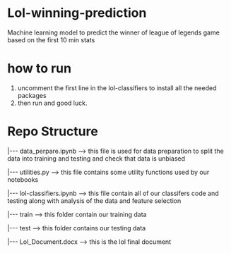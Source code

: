 # Lol-winning-prediction
Machine learning model to predict the winner of league of legends game based on the first 10 min stats

# how to run
1. uncomment the first line in the lol-classifiers to install all the needed packages
2. then run and good luck.

# Repo Structure
|--- data_perpare.ipynb --> this file is used for data preparation to split the data into training and testing and check that data is unbiased

|--- utilities.py --> this file contains some utility functions used by our notebooks

|--- lol-classifiers.ipynb  --> this file contain all of our classifers code and testing along with analysis of the data and feature selection

|--- train --> this folder contain our training data

|--- test --> this folder contains our testing data

|--- Lol_Document.docx --> this is the lol final document